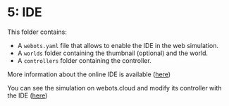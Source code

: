 # 5: IDE
This folder contains:
 - A `webots.yaml` file that allows to enable the IDE in the web simulation.
 - A `worlds` folder containing the thumbnail (optional) and the world.
 - A `controllers` folder containing the controller.

More information about the online IDE is available ([here](https://www.cyberbotics.com/doc/guide/setup-a-webots-project-repository#running-a-simulation))

You can see the simulation on webots.cloud and modify its controller with the IDE ([here](https://webots.cloud/run?version=R2022b&url=https://github.com/cyberbotics/webots-cloud-simulation-demos/blob/main/5_IDE/worlds/robotino_demo.wbt))
